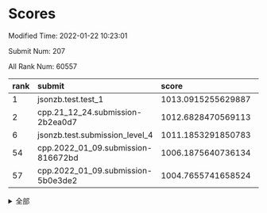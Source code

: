 # Scores

Modified Time: 2022-01-22 10:23:01

Submit Num: 207

All Rank Num: 60557

| rank |               submit               |       score        |       sigma        | pk_num |
| :--- | :--------------------------------- | :----------------- | :----------------- | :----- |
| 1    | jsonzb.test.test_1                 | 1013.0915255629887 | 0.8038742123355357 | 1171   |
| 2    | cpp.21_12_24.submission-2b2ea0d7   | 1012.6828470569113 | 0.7908182897578878 | 1168   |
| 6    | jsonzb.test.submission_level_4     | 1011.1853291850783 | 0.7740221832638914 | 1168   |
| 54   | cpp.2022_01_09.submission-816672bd | 1006.1875640736134 | 0.7254469692817715 | 1168   |
| 57   | cpp.2022_01_09.submission-5b0e3de2 | 1004.7655741658524 | 0.7231775350838954 | 1174   |


<details>
<summary>全部</summary>

| rank |                 submit                 |       score        |       sigma        | pk_num |
| :--- | :------------------------------------- | :----------------- | :----------------- | :----- |
| 1    | jsonzb.test.test_1                     | 1013.0915255629887 | 0.8038742123355357 | 1171   |
| 2    | cpp.21_12_24.submission-2b2ea0d7       | 1012.6828470569113 | 0.7908182897578878 | 1168   |
| 3    | gobigger.level_3.submission_level_3_37 | 1011.4553988853461 | 0.7663431512589468 | 1169   |
| 4    | gobigger.level_3.submission_level_3_42 | 1011.3010902617026 | 0.7910001156895381 | 1169   |
| 5    | gobigger.level_3.submission_level_3_41 | 1011.1989482129625 | 0.7842259492986713 | 1173   |
| 6    | jsonzb.test.submission_level_4         | 1011.1853291850783 | 0.7740221832638914 | 1168   |
| 7    | gobigger.level_3.submission_level_3_15 | 1011.1322842626032 | 0.7659115046134465 | 1171   |
| 8    | gobigger.level_3.submission_level_3_25 | 1010.8768578148421 | 0.7792792394229839 | 1172   |
| 9    | gobigger.level_3.submission_level_3_45 | 1010.8023099057783 | 0.7607372882321517 | 1165   |
| 10   | gobigger.level_3.submission_level_3_29 | 1010.408495586201  | 0.7528293326962394 | 1167   |
| 11   | gobigger.level_3.submission_level_3_40 | 1010.3055750711172 | 0.7731668643531938 | 1179   |
| 12   | gobigger.level_3.submission_level_3_8  | 1010.2572482905912 | 0.7624333368765491 | 1173   |
| 13   | gobigger.level_3.submission_level_3_5  | 1010.2479837566087 | 0.7573986573142192 | 1172   |
| 14   | gobigger.level_3.submission_level_3_30 | 1010.2477719709558 | 0.7982505394409016 | 1173   |
| 15   | gobigger.level_3.submission_level_3_24 | 1010.2460955808087 | 0.7615867936410118 | 1173   |
| 16   | gobigger.level_3.submission_level_3_38 | 1010.1355144101412 | 0.7758096792953042 | 1169   |
| 17   | gobigger.level_3.submission_level_3_35 | 1010.1348501916777 | 0.7531466862172452 | 1169   |
| 18   | gobigger.level_3.submission_level_3_49 | 1010.0965187432998 | 0.7611781139298082 | 1171   |
| 19   | gobigger.level_3.submission_level_3_27 | 1010.0698958156489 | 0.7575191683592233 | 1174   |
| 20   | gobigger.level_3.submission_level_3_39 | 1010.0414927966411 | 0.7434504244456468 | 1175   |
| 21   | gobigger.level_3.submission_level_3_34 | 1010.0314903575953 | 0.7382072457017963 | 1170   |
| 22   | gobigger.level_3.submission_level_3_11 | 1010.0193354264767 | 0.7565793625961961 | 1169   |
| 23   | gobigger.level_3.submission_level_3_32 | 1009.9565029072113 | 0.729704514329999  | 1167   |
| 24   | gobigger.level_3.submission_level_3_23 | 1009.9310670957319 | 0.7661493667852363 | 1169   |
| 25   | gobigger.level_3.submission_level_3_22 | 1009.929656745854  | 0.7591980766580849 | 1173   |
| 26   | gobigger.level_3.submission_level_3_1  | 1009.8311283128538 | 0.7533365785906926 | 1168   |
| 27   | gobigger.level_3.submission_level_3_48 | 1009.8281513041738 | 0.7593783068471635 | 1174   |
| 28   | gobigger.level_3.submission_level_3_21 | 1009.7864984626502 | 0.747534130038684  | 1167   |
| 29   | gobigger.level_3.submission_level_3_46 | 1009.7739870570869 | 0.7601575893771614 | 1169   |
| 30   | gobigger.level_3.submission_level_3_6  | 1009.7326207689332 | 0.7638791030924715 | 1164   |
| 31   | gobigger.level_3.submission_level_3_9  | 1009.6142085602768 | 0.787433642564045  | 1167   |
| 32   | gobigger.level_3.submission_level_3_18 | 1009.6103193321043 | 0.7739905799216482 | 1175   |
| 33   | gobigger.level_3.submission_level_3_10 | 1009.5945626837178 | 0.7518186987305415 | 1168   |
| 34   | gobigger.level_3.submission_level_3_13 | 1009.5587691957616 | 0.7632882645707165 | 1167   |
| 35   | gobigger.level_3.submission_level_3_4  | 1009.4363222909967 | 0.7660564058109437 | 1178   |
| 36   | gobigger.level_3.submission_level_3_2  | 1009.4104408885996 | 0.762951626150723  | 1172   |
| 37   | gobigger.level_3.submission_level_3_26 | 1009.2796587504732 | 0.7690963071230508 | 1171   |
| 38   | gobigger.level_3.submission_level_3_20 | 1009.2396167902926 | 0.7250040422324938 | 1175   |
| 39   | gobigger.level_3.submission_level_3_43 | 1009.1796294508355 | 0.7513313500833195 | 1172   |
| 40   | gobigger.level_3.submission_level_3_3  | 1009.1155362145399 | 0.7450753634872491 | 1170   |
| 41   | gobigger.level_3.submission_level_3_28 | 1009.0901145442948 | 0.7349649838312307 | 1172   |
| 42   | gobigger.level_3.submission_level_3_33 | 1009.0371188610736 | 0.7467930178015558 | 1170   |
| 43   | gobigger.level_3.submission_level_3_31 | 1009.0212405954538 | 0.7373796231846577 | 1166   |
| 44   | gobigger.level_3.submission_level_3_14 | 1008.923185524438  | 0.7562872464178225 | 1170   |
| 45   | gobigger.level_3.submission_level_3_0  | 1008.8843236962526 | 0.7555426013187174 | 1167   |
| 46   | gobigger.level_3.submission_level_3_44 | 1008.8519813228106 | 0.7530672382431646 | 1167   |
| 47   | gobigger.level_3.submission_level_3_47 | 1008.6912087178425 | 0.7650446897676417 | 1171   |
| 48   | gobigger.level_3.submission_level_3_16 | 1008.5350762842745 | 0.7481365119366216 | 1172   |
| 49   | gobigger.level_3.submission_level_3_12 | 1008.4338082505782 | 0.7397517928080791 | 1167   |
| 50   | gobigger.level_3.submission_level_3_17 | 1008.3942054489485 | 0.733716393139997  | 1169   |
| 51   | gobigger.level_3.submission_level_3_36 | 1008.2787561974116 | 0.7528146635474957 | 1169   |
| 52   | gobigger.level_3.submission_level_3_19 | 1008.2711823701618 | 0.7444802674037813 | 1171   |
| 53   | gobigger.level_3.submission_level_3_7  | 1008.245427985688  | 0.7526233735938539 | 1168   |
| 54   | cpp.2022_01_09.submission-816672bd     | 1006.1875640736134 | 0.7254469692817715 | 1168   |
| 55   | gobigger.level_1.submission_level_1_39 | 1005.498761324947  | 0.7099692931410463 | 1168   |
| 56   | gobigger.level_1.submission_level_1_24 | 1004.9169639752828 | 0.7211328289126019 | 1170   |
| 57   | cpp.2022_01_09.submission-5b0e3de2     | 1004.7655741658524 | 0.7231775350838954 | 1174   |
| 58   | gobigger.level_1.submission_level_1_28 | 1004.5862814196299 | 0.7171447954110708 | 1172   |
| 59   | gobigger.level_1.submission_level_1_15 | 1004.4260538694866 | 0.7303804322320235 | 1171   |
| 60   | gobigger.level_1.submission_level_1_13 | 1004.3550514858459 | 0.7149528248665573 | 1174   |
| 61   | gobigger.level_1.submission_level_1_46 | 1004.3430775262982 | 0.7073787152072086 | 1167   |
| 62   | gobigger.level_1.submission_level_1_20 | 1004.1930768017071 | 0.7194457904235038 | 1169   |
| 63   | gobigger.level_1.submission_level_1_1  | 1004.0501618654247 | 0.7151470775071037 | 1162   |
| 64   | gobigger.level_1.submission_level_1_45 | 1004.0446532900279 | 0.7110813971449567 | 1162   |
| 65   | gobigger.level_1.submission_level_1_36 | 1003.9837468198002 | 0.7184878640276525 | 1171   |
| 66   | gobigger.level_1.submission_level_1_47 | 1003.9331889262601 | 0.7351959939429731 | 1163   |
| 67   | gobigger.level_1.submission_level_1_26 | 1003.8855366080518 | 0.7225161388836023 | 1173   |
| 68   | gobigger.level_1.submission_level_1_41 | 1003.8079152823498 | 0.7174671400633973 | 1176   |
| 69   | gobigger.level_1.submission_level_1_19 | 1003.7558279005816 | 0.7158451095997808 | 1170   |
| 70   | gobigger.level_1.submission_level_1_23 | 1003.7512579375709 | 0.7155630171532656 | 1172   |
| 71   | gobigger.level_1.submission_level_1_4  | 1003.717228628288  | 0.7179154462739141 | 1173   |
| 72   | gobigger.level_1.submission_level_1_11 | 1003.6794369117704 | 0.7228731384231095 | 1170   |
| 73   | gobigger.level_1.submission_level_1_49 | 1003.6704197463602 | 0.7170783077717998 | 1169   |
| 74   | gobigger.level_1.submission_level_1_17 | 1003.6520935747984 | 0.7065659744717641 | 1170   |
| 75   | gobigger.level_1.submission_level_1_12 | 1003.6151751936316 | 0.7091007345585119 | 1166   |
| 76   | gobigger.level_1.submission_level_1_5  | 1003.5947227512424 | 0.7133494494293225 | 1170   |
| 77   | gobigger.level_1.submission_level_1_34 | 1003.5817753865556 | 0.7219247041913506 | 1171   |
| 78   | gobigger.level_1.submission_level_1_27 | 1003.5514263496625 | 0.7121273735965632 | 1169   |
| 79   | gobigger.level_1.submission_level_1_25 | 1003.5110024088708 | 0.7097114274328856 | 1168   |
| 80   | gobigger.level_1.submission_level_1_38 | 1003.4857690837821 | 0.713574306919969  | 1168   |
| 81   | gobigger.level_1.submission_level_1_37 | 1003.4808273140783 | 0.7144790653892739 | 1172   |
| 82   | gobigger.level_1.submission_level_1_31 | 1003.4546680223765 | 0.7183945486329874 | 1171   |
| 83   | gobigger.level_1.submission_level_1_18 | 1003.2740482391263 | 0.6967400518580328 | 1173   |
| 84   | gobigger.level_1.submission_level_1_2  | 1003.2255360330682 | 0.7181389201949557 | 1174   |
| 85   | gobigger.level_1.submission_level_1_14 | 1003.171678041045  | 0.721309112440385  | 1172   |
| 86   | gobigger.level_1.submission_level_1_16 | 1003.0747830313796 | 0.7103949120174364 | 1172   |
| 87   | gobigger.level_1.submission_level_1_30 | 1003.0664655284623 | 0.7234037098353145 | 1175   |
| 88   | gobigger.level_1.submission_level_1_29 | 1003.0012576843952 | 0.7173132706740988 | 1172   |
| 89   | gobigger.level_1.submission_level_1_40 | 1002.9315637617694 | 0.717202950838607  | 1169   |
| 90   | gobigger.level_1.submission_level_1_42 | 1002.9294001711087 | 0.7161999651844253 | 1177   |
| 91   | gobigger.level_1.submission_level_1_7  | 1002.8995699312707 | 0.7034911176402866 | 1165   |
| 92   | gobigger.level_1.submission_level_1_8  | 1002.8848738713367 | 0.7156783139531071 | 1175   |
| 93   | gobigger.level_1.submission_level_1_6  | 1002.7978889947218 | 0.7053030123112238 | 1172   |
| 94   | gobigger.level_1.submission_level_1_33 | 1002.7755210963492 | 0.7147985552218794 | 1172   |
| 95   | gobigger.level_1.submission_level_1_43 | 1002.7578462370033 | 0.7174860357703676 | 1169   |
| 96   | gobigger.level_1.submission_level_1_22 | 1002.683570430651  | 0.7104594550270666 | 1169   |
| 97   | gobigger.level_1.submission_level_1_44 | 1002.6196712014017 | 0.6983705537152296 | 1167   |
| 98   | gobigger.level_1.submission_level_1_32 | 1002.5558170816859 | 0.7059162690477334 | 1174   |
| 99   | gobigger.level_1.submission_level_1_3  | 1002.5467938320629 | 0.7193567748353559 | 1173   |
| 100  | gobigger.level_1.submission_level_1_35 | 1002.3870633577378 | 0.7206604587054274 | 1174   |
| 101  | gobigger.level_1.submission_level_1_10 | 1002.156137865842  | 0.7230775608540548 | 1172   |
| 102  | gobigger.level_1.submission_level_1_9  | 1002.0412530567263 | 0.7053686550878175 | 1166   |
| 103  | gobigger.level_1.submission_level_1_0  | 1001.9362534295109 | 0.7131068919444787 | 1172   |
| 104  | gobigger.level_1.submission_level_1_48 | 1001.826170152049  | 0.7269641560486433 | 1170   |
| 105  | gobigger.level_1.submission_level_1_21 | 1001.5188550752885 | 0.7123112330010912 | 1171   |
| 106  | gobigger.random.submission_random_40   | 997.1890126869374  | 0.7341782020719537 | 1167   |
| 107  | gobigger.random.submission_random_27   | 997.1300182505192  | 0.7054698047586452 | 1175   |
| 108  | gobigger.random.submission_random_31   | 997.0005891419634  | 0.7084947180035303 | 1172   |
| 109  | gobigger.random.submission_random_44   | 996.8134321393823  | 0.7129303920869435 | 1162   |
| 110  | gobigger.random.submission_random_2    | 996.80410641608    | 0.7002974533015284 | 1174   |
| 111  | gobigger.random.submission_random_25   | 996.7729672534309  | 0.7188802831810468 | 1175   |
| 112  | gobigger.random.submission_random_21   | 996.7234386939957  | 0.7248291028790786 | 1174   |
| 113  | gobigger.random.submission_random_8    | 996.70433028054    | 0.7056236743142006 | 1167   |
| 114  | gobigger.random.submission_random_13   | 996.6451293089834  | 0.7132066524627232 | 1167   |
| 115  | gobigger.random.submission_random_30   | 996.5788239888711  | 0.7068545391679063 | 1168   |
| 116  | gobigger.random.submission_random_14   | 996.4879318899038  | 0.7229539927384002 | 1176   |
| 117  | gobigger.random.submission_random_20   | 996.4635509938599  | 0.7112910425036417 | 1169   |
| 118  | gobigger.random.submission_random_47   | 996.2624588555963  | 0.7071392640443853 | 1172   |
| 119  | gobigger.random.submission_random_48   | 996.1751847347115  | 0.7154891798521101 | 1167   |
| 120  | gobigger.random.submission_random_36   | 996.1693569710321  | 0.6992048406314807 | 1172   |
| 121  | gobigger.random.submission_random_26   | 996.1684049389796  | 0.7040002682588734 | 1170   |
| 122  | gobigger.random.submission_random_37   | 996.0676361489857  | 0.7222598092810069 | 1170   |
| 123  | gobigger.random.submission_random_32   | 995.9844878058852  | 0.7124036719888556 | 1171   |
| 124  | gobigger.random.submission_random_46   | 995.9762649620842  | 0.7098534087493917 | 1173   |
| 125  | gobigger.random.submission_random_9    | 995.8712929989582  | 0.7253760181095115 | 1167   |
| 126  | gobigger.random.submission_random_5    | 995.761685361675   | 0.7144713748449999 | 1169   |
| 127  | gobigger.random.submission_random_1    | 995.7601285136337  | 0.7062268069846835 | 1170   |
| 128  | gobigger.random.submission_random_18   | 995.7357581273214  | 0.6998487942564164 | 1166   |
| 129  | gobigger.random.submission_random_42   | 995.6666925255927  | 0.7020886107488772 | 1170   |
| 130  | gobigger.random.submission_random_6    | 995.6498452408147  | 0.7200403434057407 | 1173   |
| 131  | gobigger.random.submission_random_4    | 995.6403282662852  | 0.7173189015705581 | 1174   |
| 132  | gobigger.random.submission_random_33   | 995.617214734067   | 0.743261173532517  | 1167   |
| 133  | gobigger.random.submission_random_12   | 995.5992870905235  | 0.7085753400784021 | 1163   |
| 134  | gobigger.random.submission_random_24   | 995.5760528540096  | 0.7202690833964259 | 1171   |
| 135  | gobigger.random.submission_random_15   | 995.5689289346329  | 0.7023685925348523 | 1171   |
| 136  | gobigger.random.submission_random_22   | 995.520760261666   | 0.7117536020819479 | 1170   |
| 137  | gobigger.random.submission_random_23   | 995.4948001050906  | 0.7141969204949016 | 1171   |
| 138  | gobigger.random.submission_random_39   | 995.468813528529   | 0.7098316723126961 | 1166   |
| 139  | gobigger.random.submission_random_0    | 995.4488022263046  | 0.7200707151864124 | 1169   |
| 140  | gobigger.random.submission_random_35   | 995.4411285091753  | 0.7088450528763416 | 1171   |
| 141  | gobigger.random.submission_random_19   | 995.3793945108692  | 0.7174089559453279 | 1169   |
| 142  | gobigger.random.submission_random_29   | 995.3653156243784  | 0.7198093887747485 | 1165   |
| 143  | gobigger.random.submission_random_34   | 995.3290885931086  | 0.7102918173145397 | 1175   |
| 144  | gobigger.random.submission_random_16   | 995.2903335924536  | 0.7243038359186739 | 1170   |
| 145  | gobigger.random.submission_random_45   | 995.2755812350108  | 0.7301457985547546 | 1171   |
| 146  | gobigger.random.submission_random_17   | 995.1772279347363  | 0.712970420703524  | 1171   |
| 147  | gobigger.random.submission_random_41   | 995.1715598517525  | 0.7163770590066224 | 1169   |
| 148  | gobigger.random.submission_random_3    | 995.1638901102616  | 0.7145687363599517 | 1176   |
| 149  | gobigger.random.submission_random_43   | 995.1575632892688  | 0.70626261897826   | 1172   |
| 150  | gobigger.random.submission_random_49   | 995.0871170680083  | 0.7046626747891367 | 1166   |
| 151  | gobigger.random.submission_random_7    | 995.0760880994154  | 0.7230548770062027 | 1163   |
| 152  | gobigger.random.submission_random_38   | 994.879024678698   | 0.7078295639609216 | 1175   |
| 153  | gobigger.random.submission_random_28   | 994.8675315918587  | 0.704290044462953  | 1173   |
| 154  | gobigger.level_2.submission_level_2_6  | 994.654778849295   | 0.7133751286905443 | 1172   |
| 155  | gobigger.random.submission_random_10   | 994.5578090907914  | 0.711778648144269  | 1168   |
| 156  | gobigger.random.submission_random_11   | 994.5080233346227  | 0.7118296439505459 | 1172   |
| 157  | gobigger.level_2.submission_level_2_4  | 993.9142161943569  | 0.7160681801940861 | 1167   |
| 158  | gobigger.level_2.submission_level_2_30 | 993.6353217618206  | 0.7280081139431653 | 1167   |
| 159  | gobigger.level_2.submission_level_2_38 | 993.3759570511446  | 0.7461501841443612 | 1172   |
| 160  | gobigger.level_2.submission_level_2_5  | 993.3721331175853  | 0.7292933262514593 | 1171   |
| 161  | gobigger.level_2.submission_level_2_2  | 993.2729915330532  | 0.742760309236745  | 1174   |
| 162  | gobigger.level_2.submission_level_2_43 | 993.2354268065798  | 0.7271892705996275 | 1172   |
| 163  | gobigger.level_2.submission_level_2_11 | 993.09191437669    | 0.7356992803391315 | 1172   |
| 164  | gobigger.level_2.submission_level_2_24 | 993.0223275129744  | 0.735208854562493  | 1174   |
| 165  | gobigger.level_2.submission_level_2_45 | 992.9602408264388  | 0.7392357741106277 | 1170   |
| 166  | gobigger.level_2.submission_level_2_21 | 992.9487727015945  | 0.7179430951304192 | 1169   |
| 167  | gobigger.level_2.submission_level_2_20 | 992.9280198380511  | 0.7454213508646796 | 1171   |
| 168  | gobigger.level_2.submission_level_2_49 | 992.7779343804941  | 0.7288694948633133 | 1171   |
| 169  | gobigger.level_2.submission_level_2_44 | 992.7424139170281  | 0.7392564138124256 | 1165   |
| 170  | gobigger.level_2.submission_level_2_12 | 992.7228056660898  | 0.7546085384455322 | 1170   |
| 171  | gobigger.level_2.submission_level_2_32 | 992.7133044433873  | 0.7344899376113947 | 1163   |
| 172  | gobigger.level_2.submission_level_2_14 | 992.6376853505045  | 0.7269676186114138 | 1173   |
| 173  | gobigger.level_2.submission_level_2_29 | 992.4777342843     | 0.7296284425294716 | 1173   |
| 174  | gobigger.level_2.submission_level_2_0  | 992.475087164836   | 0.7490470713933135 | 1170   |
| 175  | gobigger.level_2.submission_level_2_15 | 992.3823330035659  | 0.7388683504862977 | 1165   |
| 176  | gobigger.level_2.submission_level_2_42 | 992.3777944921816  | 0.7328101316383736 | 1169   |
| 177  | gobigger.level_2.submission_level_2_23 | 992.259272969458   | 0.7399521654067986 | 1169   |
| 178  | gobigger.level_2.submission_level_2_41 | 992.2394662673198  | 0.7400067813703709 | 1170   |
| 179  | gobigger.level_2.submission_level_2_34 | 992.218232965408   | 0.7431088105955247 | 1171   |
| 180  | gobigger.level_2.submission_level_2_3  | 992.1419914748043  | 0.7521484323218766 | 1171   |
| 181  | gobigger.level_2.submission_level_2_26 | 992.0968163003431  | 0.7419427816149284 | 1173   |
| 182  | gobigger.level_2.submission_level_2_48 | 992.0549218313821  | 0.7398601437810243 | 1168   |
| 183  | gobigger.level_2.submission_level_2_22 | 991.9554427357906  | 0.7632996263529055 | 1167   |
| 184  | gobigger.level_2.submission_level_2_9  | 991.947466101261   | 0.7401232788942189 | 1173   |
| 185  | gobigger.level_2.submission_level_2_39 | 991.791857216078   | 0.7632986227908124 | 1169   |
| 186  | gobigger.level_2.submission_level_2_33 | 991.7588291999376  | 0.7305233581948011 | 1170   |
| 187  | gobigger.level_2.submission_level_2_28 | 991.7581813809137  | 0.7455117027868582 | 1172   |
| 188  | gobigger.level_2.submission_level_2_13 | 991.7397048067769  | 0.7506835193600291 | 1176   |
| 189  | gobigger.level_2.submission_level_2_40 | 991.7374025065051  | 0.7337484251662645 | 1167   |
| 190  | gobigger.level_2.submission_level_2_36 | 991.6999993752613  | 0.7249054926351228 | 1175   |
| 191  | gobigger.level_2.submission_level_2_10 | 991.6494086736288  | 0.7414396815747888 | 1172   |
| 192  | gobigger.level_2.submission_level_2_47 | 991.6090161152435  | 0.7354235038765268 | 1166   |
| 193  | gobigger.level_2.submission_level_2_31 | 991.5727297070706  | 0.734710715751815  | 1166   |
| 194  | gobigger.level_2.submission_level_2_7  | 991.5662905672294  | 0.7427766314037515 | 1171   |
| 195  | gobigger.level_2.submission_level_2_35 | 991.4406941305915  | 0.7438186394410081 | 1171   |
| 196  | gobigger.level_2.submission_level_2_46 | 991.4384420594477  | 0.7428322298055342 | 1163   |
| 197  | gobigger.level_2.submission_level_2_25 | 991.2805469038886  | 0.7388815072011004 | 1172   |
| 198  | gobigger.level_2.submission_level_2_17 | 991.2780394213855  | 0.7597203855664654 | 1169   |
| 199  | gobigger.level_2.submission_level_2_18 | 991.1371505434988  | 0.7918346849048997 | 1166   |
| 200  | gobigger.level_2.submission_level_2_8  | 991.130652622285   | 0.7545286675311828 | 1172   |
| 201  | gobigger.level_2.submission_level_2_37 | 990.9691949757478  | 0.7723301131239891 | 1169   |
| 202  | gobigger.level_2.submission_level_2_19 | 990.9097764885715  | 0.7563705875914847 | 1172   |
| 203  | gobigger.level_2.submission_level_2_1  | 990.6457730700272  | 0.7709618209871708 | 1167   |
| 204  | gobigger.level_2.submission_level_2_27 | 990.5913400171515  | 0.760310982838112  | 1170   |
| 205  | gobigger.level_2.submission_level_2_16 | 990.0170574805944  | 0.7702109420424826 | 1170   |
| 206  | gobigger.none.submission_none_0        | 976.591141849976   | 1.3123402884802216 | 1168   |
| 207  | gobigger.none.submission_none_1        | 975.662954902556   | 1.4097988204992953 | 1173   |

</details>